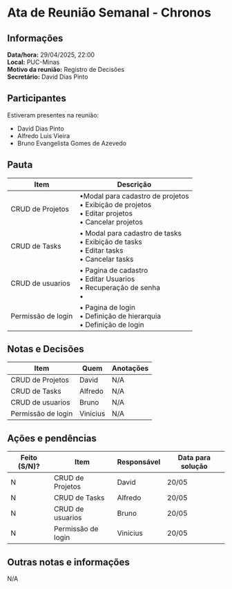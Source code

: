# Ata de Reunião Semanal - Chronos

## Informações
**Data/hora:** 29/04/2025, 22:00  
**Local:** PUC-Minas  
**Motivo da reunião:**  Registro de Decisões <br>
**Secretário:** David Dias Pinto  

## Participantes
Estiveram presentes na reunião:
- David Dias Pinto
- Alfredo Luis Vieira
- Bruno Evangelista Gomes de Azevedo

## Pauta

Item | Descrição
---- | ----
CRUD de Projetos | •Modal para cadastro de projetos <br>• Exibição de projetos <br>• Editar projetos<br>•  Cancelar projetos<br>
CRUD de Tasks | • Modal para cadastro de tasks<br>• Exibição de tasks<br>• Editar tasks<br>• Cancelar tasks<br>
CRUD de usuarios | • Pagina de cadastro<br>• Editar Usuarios<br>• Recuperação de senha<br>• 
Permissão de login | • Pagina de login<br>• Definição de hierarquia<br>• Definição de login<br>

## Notas e Decisões
Item | Quem | Anotações |
---- | ---- | ---- |
CRUD de Projetos | David | N/A |
CRUD de Tasks | Alfredo | N/A |
CRUD de usuarios | Bruno | N/A |
Permissão de login | Vinicius | N/A |


## Ações e pendências
| Feito (S/N)? | Item | Responsável | Data para solução |
| ---- | ---- | ---- | ---- |
| N | CRUD de Projetos | David | 20/05 |
| N | CRUD de Tasks | Alfredo | 20/05 |
| N | CRUD de usuarios | Bruno | 20/05 |
| N | Permissão de login | Vinicius | 20/05 |

## Outras notas e informações
N/A

